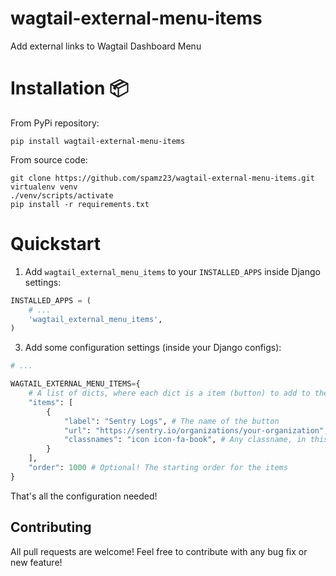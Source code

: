 # wagtail-external-menu-items

Add external links to Wagtail Dashboard Menu

# Installation :package:

From PyPi repository:

```
pip install wagtail-external-menu-items
```

From source code:

```
git clone https://github.com/spamz23/wagtail-external-menu-items.git
virtualenv venv
./venv/scripts/activate
pip install -r requirements.txt
```

# Quickstart

1. Add `wagtail_external_menu_items` to your `INSTALLED_APPS` inside Django settings:

```python
INSTALLED_APPS = (
    # ...
    'wagtail_external_menu_items',
)
```

3. Add some configuration settings (inside your Django configs):

```python
# ...

WAGTAIL_EXTERNAL_MENU_ITEMS={
    # A list of dicts, where each dict is a item (button) to add to the dashboard
    "items": [
        {
            "label": "Sentry Logs", # The name of the button
            "url": "https://sentry.io/organizations/your-organization", # The external link
            "classnames": "icon icon-fa-book", # Any classname, in this case we assign a font awesome icon (must have fontawesome installed)
        }
    ],
    "order": 1000 # Optional! The starting order for the items
}
```

That's all the configuration needed!

## Contributing

All pull requests are welcome! Feel free to contribute with any bug fix or new feature!
